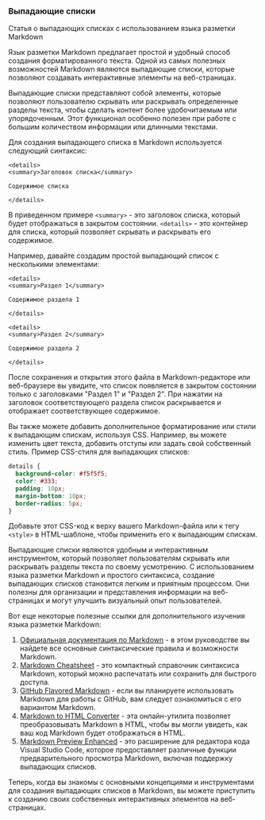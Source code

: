### Выпадающие списки
Статья о выпадающих списках с использованием языка разметки Markdown

Язык разметки Markdown предлагает простой и удобный способ создания форматированного текста. Одной из самых полезных возможностей Markdown являются выпадающие списки, которые позволяют создавать интерактивные элементы на веб-страницах.

Выпадающие списки представляют собой элементы, которые позволяют пользователю скрывать или раскрывать определенные разделы текста, чтобы сделать контент более удобочитаемым или упорядоченным. Этот функционал особенно полезен при работе с большим количеством информации или длинными текстами.

Для создания выпадающего списка в Markdown используется следующий синтаксис:

```
<details>
<summary>Заголовок списка</summary>

Содержимое списка

</details>
```

В приведенном примере `<summary>` - это заголовок списка, который будет отображаться в закрытом состоянии. `<details>` - это контейнер для списка, который позволяет скрывать и раскрывать его содержимое.

Например, давайте создадим простой выпадающий список с несколькими элементами:

```
<details>
<summary>Раздел 1</summary>

Содержимое раздела 1

</details>

<details>
<summary>Раздел 2</summary>

Содержимое раздела 2

</details>
```

После сохранения и открытия этого файла в Markdown-редакторе или веб-браузере вы увидите, что список появляется в закрытом состоянии только с заголовками "Раздел 1" и "Раздел 2". При нажатии на заголовок соответствующего раздела список раскрывается и отображает соответствующее содержимое.

Вы также можете добавить дополнительное форматирование или стили к выпадающим спискам, используя CSS. Например, вы можете изменить цвет текста, добавить отступы или задать свой собственный стиль. Пример CSS-стиля для выпадающих списков:

```css
details {
  background-color: #f5f5f5;
  color: #333;
  padding: 10px;
  margin-bottom: 10px;
  border-radius: 5px;
}
```

Добавьте этот CSS-код к верху вашего Markdown-файла или к тегу `<style>` в HTML-шаблоне, чтобы применить его к выпадающим спискам.

Выпадающие списки являются удобным и интерактивным инструментом, который позволяет пользователям скрывать или раскрывать разделы текста по своему усмотрению. С использованием языка разметки Markdown и простого синтаксиса, создание выпадающих списков становится легким и приятным процессом. Они полезны для организации и представления информации на веб-страницах и могут улучшить визуальный опыт пользователей.

Вот еще некоторые полезные ссылки для дополнительного изучения языка разметки Markdown:

1. [Официальная документация по Markdown](https://daringfireball.net/projects/markdown/syntax) - в этом руководстве вы найдете все основные синтаксические правила и возможности Markdown.
2. [Markdown Cheatsheet](https://www.markdownguide.org/cheat-sheet/) - это компактный справочник синтаксиса Markdown, который можно распечатать или сохранить для быстрого доступа.
3. [GitHub Flavored Markdown](https://github.github.com/gfm/) - если вы планируете использовать Markdown для работы с GitHub, вам следует ознакомиться с его вариантом Markdown.
4. [Markdown to HTML Converter](https://markdowntohtml.com/) - эта онлайн-утилита позволяет преобразовывать Markdown в HTML, чтобы вы могли увидеть, как ваш код Markdown будет отображаться в HTML.
5. [Markdown Preview Enhanced](https://shd101wyy.github.io/markdown-preview-enhanced/#/) - это расширение для редактора кода Visual Studio Code, которое предоставляет различные функции предварительного просмотра Markdown, включая поддержку выпадающих списков.

Теперь, когда вы знакомы с основными концепциями и инструментами для создания выпадающих списков в Markdown, вы можете приступить к созданию своих собственных интерактивных элементов на веб-страницах.
